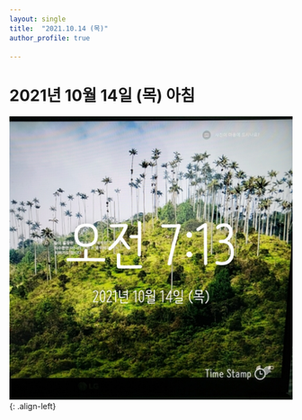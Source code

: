 ```yaml
---
layout: single
title:  "2021.10.14 (목)"
author_profile: true

---
```


# 2021년 10월 14일 (목) 아침
![image](/assets/images/morning/20211014.jpg)
{: .align-left}
